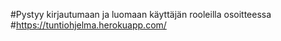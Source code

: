
#Pystyy kirjautumaan ja luomaan käyttäjän rooleilla osoitteessa 
#https://tuntiohjelma.herokuapp.com/
